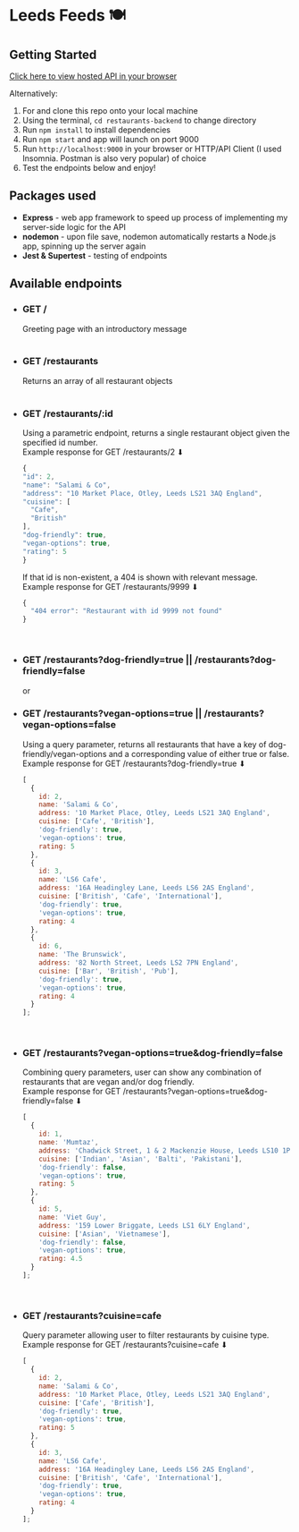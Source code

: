 # Leeds Feeds 🍽️

## Getting Started

[Click here to view hosted API in your browser](https://leeds-feeds-backend.herokuapp.com/)

Alternatively:

1. For and clone this repo onto your local machine
2. Using the terminal, `cd restaurants-backend` to change directory
3. Run `npm install` to install dependencies
4. Run `npm start` and app will launch on port 9000
5. Run `http://localhost:9000` in your browser or HTTP/API Client (I used Insomnia. Postman is also very popular) of choice
6. Test the endpoints below and enjoy!

## Packages used

- **Express** - web app framework to speed up process of implementing my server-side logic for the API
- **nodemon** - upon file save, nodemon automatically restarts a Node.js app, spinning up the server again
- **Jest & Supertest** - testing of endpoints

## Available endpoints

- ### GET / <br>

  Greeting page with an introductory message <br><br>

- ### GET /restaurants <br>

  Returns an array of all restaurant objects<br><br>

- ### GET /restaurants/:id <br>

  Using a parametric endpoint, returns a single restaurant object given the specified id number. <br>
  Example response for GET /restaurants/2 ⬇ <br>

  ```javascript
  {
  "id": 2,
  "name": "Salami & Co",
  "address": "10 Market Place, Otley, Leeds LS21 3AQ England",
  "cuisine": [
    "Cafe",
    "British"
  ],
  "dog-friendly": true,
  "vegan-options": true,
  "rating": 5
  }
  ```

  If that id is non-existent, a 404 is shown with relevant message. <br>
  Example response for GET /restaurants/9999 ⬇

  ```javascript
  {
    "404 error": "Restaurant with id 9999 not found"
  }
  ```

<br>

- ### GET /restaurants?dog-friendly=true || /restaurants?dog-friendly=false
  or
- ### GET /restaurants?vegan-options=true || /restaurants?vegan-options=false

  Using a query parameter, returns all restaurants that have a key of dog-friendly/vegan-options and a corresponding value of either true or false. <br>
  Example response for GET /restaurants?dog-friendly=true ⬇

  ```javascript
  [
    {
      id: 2,
      name: 'Salami & Co',
      address: '10 Market Place, Otley, Leeds LS21 3AQ England',
      cuisine: ['Cafe', 'British'],
      'dog-friendly': true,
      'vegan-options': true,
      rating: 5
    },
    {
      id: 3,
      name: 'LS6 Cafe',
      address: '16A Headingley Lane, Leeds LS6 2AS England',
      cuisine: ['British', 'Cafe', 'International'],
      'dog-friendly': true,
      'vegan-options': true,
      rating: 4
    },
    {
      id: 6,
      name: 'The Brunswick',
      address: '82 North Street, Leeds LS2 7PN England',
      cuisine: ['Bar', 'British', 'Pub'],
      'dog-friendly': true,
      'vegan-options': true,
      rating: 4
    }
  ];
  ```

<br>

- ### GET /restaurants?vegan-options=true&dog-friendly=false
  Combining query parameters, user can show any combination of restaurants that are vegan and/or dog friendly. <br>
  Example response for GET /restaurants?vegan-options=true&dog-friendly=false ⬇
  ```javascript
  [
    {
      id: 1,
      name: 'Mumtaz',
      address: 'Chadwick Street, 1 & 2 Mackenzie House, Leeds LS10 1PJ',
      cuisine: ['Indian', 'Asian', 'Balti', 'Pakistani'],
      'dog-friendly': false,
      'vegan-options': true,
      rating: 5
    },
    {
      id: 5,
      name: 'Viet Guy',
      address: '159 Lower Briggate, Leeds LS1 6LY England',
      cuisine: ['Asian', 'Vietnamese'],
      'dog-friendly': false,
      'vegan-options': true,
      rating: 4.5
    }
  ];
  ```
  <br>
- ### GET /restaurants?cuisine=cafe
  Query parameter allowing user to filter restaurants by cuisine type. <br>
  Example response for GET /restaurants?cuisine=cafe ⬇
  ```javascript
  [
    {
      id: 2,
      name: 'Salami & Co',
      address: '10 Market Place, Otley, Leeds LS21 3AQ England',
      cuisine: ['Cafe', 'British'],
      'dog-friendly': true,
      'vegan-options': true,
      rating: 5
    },
    {
      id: 3,
      name: 'LS6 Cafe',
      address: '16A Headingley Lane, Leeds LS6 2AS England',
      cuisine: ['British', 'Cafe', 'International'],
      'dog-friendly': true,
      'vegan-options': true,
      rating: 4
    }
  ];
  ```
